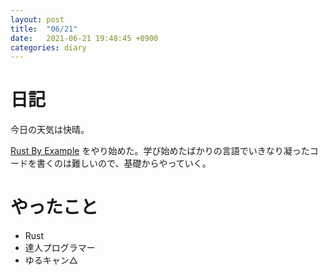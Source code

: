 ```yaml
---
layout: post
title:  "06/21"
date:   2021-06-21 19:48:45 +0900
categories: diary
---
```

# 日記

今日の天気は快晴。

[Rust By Example](https://doc.rust-jp.rs/rust-by-example-ja/index.html#rust-by-example-%E6%97%A5%E6%9C%AC%E8%AA%9E%E7%89%88) をやり始めた。学び始めたばかりの言語でいきなり凝ったコードを書くのは難しいので、基礎からやっていく。

# やったこと

- Rust
- 達人プログラマー
- ゆるキャン△